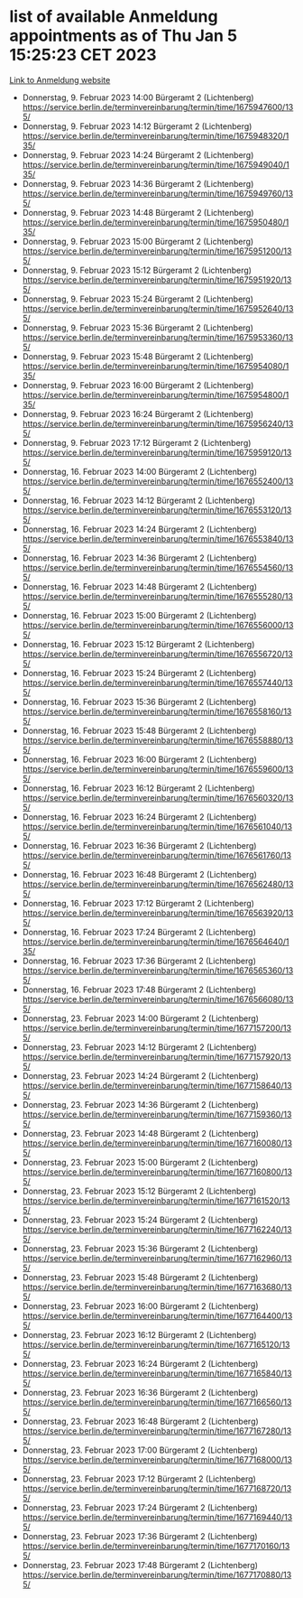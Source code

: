 # list of available Anmeldung appointments as of Thu Jan  5 15:25:23 CET 2023
[Link to Anmeldung website](https://service.berlin.de/terminvereinbarung/termin/tag.php?termin=0&anliegen[]=120686&dienstleisterlist=122210,122217,327316,122219,327312,122227,327314,122231,327346,122243,327348,122252,329742,122260,329745,122262,329748,122254,329751,122271,327278,122273,327274,122277,327276,330436,122280,327294,122282,327290,122284,327292,327539,122291,327270,122285,327266,122286,327264,122296,327268,150230,329760,122301,327282,122297,327286,122294,327284,122312,329763,122314,329775,122304,327330,122311,327334,122309,327332,122281,327352,122279,329772,122276,327324,122274,327326,122267,329766,122246,327318,122251,327320,122257,327322,122208,327298,122226,327300,121362,121364&herkunft=http%3A%2F%2Fservice.berlin.de%2Fdienstleistung%2F120686%2F)
- Donnerstag, 9. Februar 2023 14:00 Bürgeramt 2 (Lichtenberg) https://service.berlin.de/terminvereinbarung/termin/time/1675947600/135/
- Donnerstag, 9. Februar 2023 14:12 Bürgeramt 2 (Lichtenberg) https://service.berlin.de/terminvereinbarung/termin/time/1675948320/135/
- Donnerstag, 9. Februar 2023 14:24 Bürgeramt 2 (Lichtenberg) https://service.berlin.de/terminvereinbarung/termin/time/1675949040/135/
- Donnerstag, 9. Februar 2023 14:36 Bürgeramt 2 (Lichtenberg) https://service.berlin.de/terminvereinbarung/termin/time/1675949760/135/
- Donnerstag, 9. Februar 2023 14:48 Bürgeramt 2 (Lichtenberg) https://service.berlin.de/terminvereinbarung/termin/time/1675950480/135/
- Donnerstag, 9. Februar 2023 15:00 Bürgeramt 2 (Lichtenberg) https://service.berlin.de/terminvereinbarung/termin/time/1675951200/135/
- Donnerstag, 9. Februar 2023 15:12 Bürgeramt 2 (Lichtenberg) https://service.berlin.de/terminvereinbarung/termin/time/1675951920/135/
- Donnerstag, 9. Februar 2023 15:24 Bürgeramt 2 (Lichtenberg) https://service.berlin.de/terminvereinbarung/termin/time/1675952640/135/
- Donnerstag, 9. Februar 2023 15:36 Bürgeramt 2 (Lichtenberg) https://service.berlin.de/terminvereinbarung/termin/time/1675953360/135/
- Donnerstag, 9. Februar 2023 15:48 Bürgeramt 2 (Lichtenberg) https://service.berlin.de/terminvereinbarung/termin/time/1675954080/135/
- Donnerstag, 9. Februar 2023 16:00 Bürgeramt 2 (Lichtenberg) https://service.berlin.de/terminvereinbarung/termin/time/1675954800/135/
- Donnerstag, 9. Februar 2023 16:24 Bürgeramt 2 (Lichtenberg) https://service.berlin.de/terminvereinbarung/termin/time/1675956240/135/
- Donnerstag, 9. Februar 2023 17:12 Bürgeramt 2 (Lichtenberg) https://service.berlin.de/terminvereinbarung/termin/time/1675959120/135/
- Donnerstag, 16. Februar 2023 14:00 Bürgeramt 2 (Lichtenberg) https://service.berlin.de/terminvereinbarung/termin/time/1676552400/135/
- Donnerstag, 16. Februar 2023 14:12 Bürgeramt 2 (Lichtenberg) https://service.berlin.de/terminvereinbarung/termin/time/1676553120/135/
- Donnerstag, 16. Februar 2023 14:24 Bürgeramt 2 (Lichtenberg) https://service.berlin.de/terminvereinbarung/termin/time/1676553840/135/
- Donnerstag, 16. Februar 2023 14:36 Bürgeramt 2 (Lichtenberg) https://service.berlin.de/terminvereinbarung/termin/time/1676554560/135/
- Donnerstag, 16. Februar 2023 14:48 Bürgeramt 2 (Lichtenberg) https://service.berlin.de/terminvereinbarung/termin/time/1676555280/135/
- Donnerstag, 16. Februar 2023 15:00 Bürgeramt 2 (Lichtenberg) https://service.berlin.de/terminvereinbarung/termin/time/1676556000/135/
- Donnerstag, 16. Februar 2023 15:12 Bürgeramt 2 (Lichtenberg) https://service.berlin.de/terminvereinbarung/termin/time/1676556720/135/
- Donnerstag, 16. Februar 2023 15:24 Bürgeramt 2 (Lichtenberg) https://service.berlin.de/terminvereinbarung/termin/time/1676557440/135/
- Donnerstag, 16. Februar 2023 15:36 Bürgeramt 2 (Lichtenberg) https://service.berlin.de/terminvereinbarung/termin/time/1676558160/135/
- Donnerstag, 16. Februar 2023 15:48 Bürgeramt 2 (Lichtenberg) https://service.berlin.de/terminvereinbarung/termin/time/1676558880/135/
- Donnerstag, 16. Februar 2023 16:00 Bürgeramt 2 (Lichtenberg) https://service.berlin.de/terminvereinbarung/termin/time/1676559600/135/
- Donnerstag, 16. Februar 2023 16:12 Bürgeramt 2 (Lichtenberg) https://service.berlin.de/terminvereinbarung/termin/time/1676560320/135/
- Donnerstag, 16. Februar 2023 16:24 Bürgeramt 2 (Lichtenberg) https://service.berlin.de/terminvereinbarung/termin/time/1676561040/135/
- Donnerstag, 16. Februar 2023 16:36 Bürgeramt 2 (Lichtenberg) https://service.berlin.de/terminvereinbarung/termin/time/1676561760/135/
- Donnerstag, 16. Februar 2023 16:48 Bürgeramt 2 (Lichtenberg) https://service.berlin.de/terminvereinbarung/termin/time/1676562480/135/
- Donnerstag, 16. Februar 2023 17:12 Bürgeramt 2 (Lichtenberg) https://service.berlin.de/terminvereinbarung/termin/time/1676563920/135/
- Donnerstag, 16. Februar 2023 17:24 Bürgeramt 2 (Lichtenberg) https://service.berlin.de/terminvereinbarung/termin/time/1676564640/135/
- Donnerstag, 16. Februar 2023 17:36 Bürgeramt 2 (Lichtenberg) https://service.berlin.de/terminvereinbarung/termin/time/1676565360/135/
- Donnerstag, 16. Februar 2023 17:48 Bürgeramt 2 (Lichtenberg) https://service.berlin.de/terminvereinbarung/termin/time/1676566080/135/
- Donnerstag, 23. Februar 2023 14:00 Bürgeramt 2 (Lichtenberg) https://service.berlin.de/terminvereinbarung/termin/time/1677157200/135/
- Donnerstag, 23. Februar 2023 14:12 Bürgeramt 2 (Lichtenberg) https://service.berlin.de/terminvereinbarung/termin/time/1677157920/135/
- Donnerstag, 23. Februar 2023 14:24 Bürgeramt 2 (Lichtenberg) https://service.berlin.de/terminvereinbarung/termin/time/1677158640/135/
- Donnerstag, 23. Februar 2023 14:36 Bürgeramt 2 (Lichtenberg) https://service.berlin.de/terminvereinbarung/termin/time/1677159360/135/
- Donnerstag, 23. Februar 2023 14:48 Bürgeramt 2 (Lichtenberg) https://service.berlin.de/terminvereinbarung/termin/time/1677160080/135/
- Donnerstag, 23. Februar 2023 15:00 Bürgeramt 2 (Lichtenberg) https://service.berlin.de/terminvereinbarung/termin/time/1677160800/135/
- Donnerstag, 23. Februar 2023 15:12 Bürgeramt 2 (Lichtenberg) https://service.berlin.de/terminvereinbarung/termin/time/1677161520/135/
- Donnerstag, 23. Februar 2023 15:24 Bürgeramt 2 (Lichtenberg) https://service.berlin.de/terminvereinbarung/termin/time/1677162240/135/
- Donnerstag, 23. Februar 2023 15:36 Bürgeramt 2 (Lichtenberg) https://service.berlin.de/terminvereinbarung/termin/time/1677162960/135/
- Donnerstag, 23. Februar 2023 15:48 Bürgeramt 2 (Lichtenberg) https://service.berlin.de/terminvereinbarung/termin/time/1677163680/135/
- Donnerstag, 23. Februar 2023 16:00 Bürgeramt 2 (Lichtenberg) https://service.berlin.de/terminvereinbarung/termin/time/1677164400/135/
- Donnerstag, 23. Februar 2023 16:12 Bürgeramt 2 (Lichtenberg) https://service.berlin.de/terminvereinbarung/termin/time/1677165120/135/
- Donnerstag, 23. Februar 2023 16:24 Bürgeramt 2 (Lichtenberg) https://service.berlin.de/terminvereinbarung/termin/time/1677165840/135/
- Donnerstag, 23. Februar 2023 16:36 Bürgeramt 2 (Lichtenberg) https://service.berlin.de/terminvereinbarung/termin/time/1677166560/135/
- Donnerstag, 23. Februar 2023 16:48 Bürgeramt 2 (Lichtenberg) https://service.berlin.de/terminvereinbarung/termin/time/1677167280/135/
- Donnerstag, 23. Februar 2023 17:00 Bürgeramt 2 (Lichtenberg) https://service.berlin.de/terminvereinbarung/termin/time/1677168000/135/
- Donnerstag, 23. Februar 2023 17:12 Bürgeramt 2 (Lichtenberg) https://service.berlin.de/terminvereinbarung/termin/time/1677168720/135/
- Donnerstag, 23. Februar 2023 17:24 Bürgeramt 2 (Lichtenberg) https://service.berlin.de/terminvereinbarung/termin/time/1677169440/135/
- Donnerstag, 23. Februar 2023 17:36 Bürgeramt 2 (Lichtenberg) https://service.berlin.de/terminvereinbarung/termin/time/1677170160/135/
- Donnerstag, 23. Februar 2023 17:48 Bürgeramt 2 (Lichtenberg) https://service.berlin.de/terminvereinbarung/termin/time/1677170880/135/
